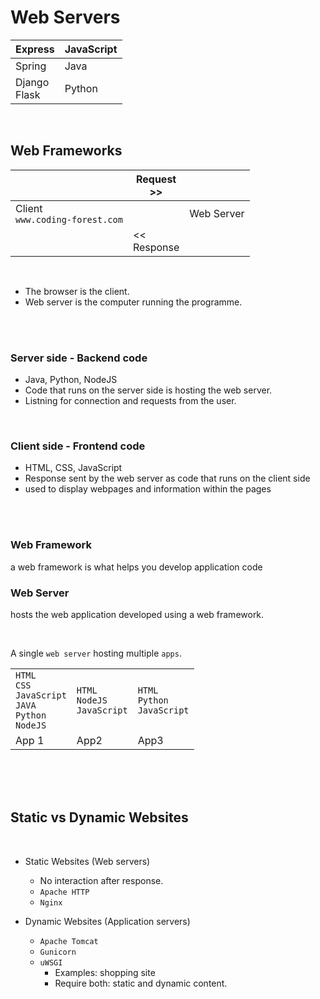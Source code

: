# Web Servers

|  Express  |  JavaScript  |
| -- | -- |
|  Spring  |  Java  |
| Django<br>Flask   | Python   |


<br>

## Web Frameworks

|    |  Request<br>>>  |    |
| -- | -- | -- |
| Client<br>`www.coding-forest.com`   |    |  Web Server |
|    | <<<br>Response   |    |

<br>

- The browser is the client.
- Web server is the computer running the programme.

<br>
<br>

### Server side - Backend code

- Java, Python, NodeJS
- Code that runs on the server side is hosting the web server.
- Listning for connection and requests from the user. 

<br>

### Client side - Frontend code

- HTML, CSS, JavaScript
- Response sent by the web server as code that runs on the client side
- used to display webpages and information within the pages

<br>
<br>

### Web Framework

a web framework is what helps you develop application code
<br>

### Web Server 

hosts the web application developed using a web framework. 

<br>

A single `web server` hosting multiple `apps`. 

|    |    |    |
| -- | -- | -- |
| `HTML`<br>`CSS`<br>`JavaScript`<br>`JAVA`<br>`Python`<br>`NodeJS`   | `HTML`<br>`NodeJS`<br>`JavaScript`   | `HTML`<br>`Python`<br>`JavaScript`   |
|  App 1  |  App2  | App3   |

<br>
<br>
<br>

## Static vs Dynamic Websites

<br>

- Static Websites (Web servers)
  - No interaction after response.
  - `Apache HTTP`
  - `Nginx`

- Dynamic Websites (Application servers)
  - `Apache Tomcat`
  - `Gunicorn`
  - `uWSGI`
    - Examples: shopping site
    - Require both: static and dynamic content.